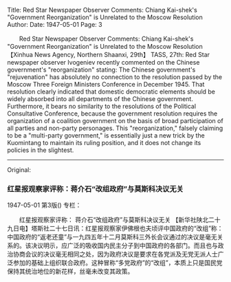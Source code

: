 Title: Red Star Newspaper Observer Comments: Chiang Kai-shek's "Government Reorganization" is Unrelated to the Moscow Resolution
Author:
Date: 1947-05-01
Page: 3

　　Red Star Newspaper Observer Comments:
    Chiang Kai-shek's "Government Reorganization" is Unrelated to the Moscow Resolution
    【Xinhua News Agency, Northern Shaanxi, 29th】 TASS, 27th: Red Star newspaper observer Ivogeniev recently commented on the Chinese government's "reorganization" stating: The Chinese government's "rejuvenation" has absolutely no connection to the resolution passed by the Moscow Three Foreign Ministers Conference in December 1945. That resolution clearly indicated that domestic democratic elements should be widely absorbed into all departments of the Chinese government. Furthermore, it bears no similarity to the resolutions of the Political Consultative Conference, because the government resolution requires the organization of a coalition government on the basis of broad participation of all parties and non-party personages. This "reorganization," falsely claiming to be a "multi-party government," is essentially just a new trick by the Kuomintang to maintain its ruling position, and it does not change its policies in the slightest.



<hr /> 

Original: 


### 红星报观察家评称：蒋介石“改组政府”与莫斯科决议无关

1947-05-01
第3版()
专栏：

　　红星报观察家评称：
    蒋介石“改组政府”与莫斯科决议无关
    【新华社陕北二十九日电】塔斯社二十七日讯：红星报观察家伊佛根也夫顷评中国政府的“改组”称：中国政府的“返老还童”与一九四五年十二月莫斯科三外长会议通过的决议是毫无关系的。该决议明示，应广泛的吸收国内民主分子到中国政府的各部门。而且也与政治协商会议的决议毫无相同之处，因为政府决议是要求在各党派及无党无派人士广泛参加的基础上组织联合政府。这种冒称“多党政府”的“改组”，本质上只是国民党保持其统治地位的新花样，丝毫未改变其政策。

